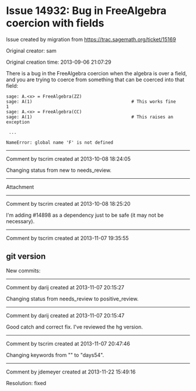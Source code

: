 # Issue 14932: Bug in FreeAlgebra coercion with fields

Issue created by migration from https://trac.sagemath.org/ticket/15169

Original creator: sam

Original creation time: 2013-09-06 21:07:29

There is a bug in the FreeAlgebra coercion when the algebra is over a field, and you are trying to coerce from something that can be coerced into that field:


```
sage: A.<x> = FreeAlgebra(ZZ)
sage: A(1)                                      # This works fine
1
sage: A.<x> = FreeAlgebra(CC)
sage: A(1)                                      # This raises an exception

 ...

NameError: global name 'F' is not defined
```





---

Comment by tscrim created at 2013-10-08 18:24:05

Changing status from new to needs_review.


---

Attachment


---

Comment by tscrim created at 2013-10-08 18:25:20

I'm adding #14898 as a dependency just to be safe (it may not be necessary).


---

Comment by tscrim created at 2013-11-07 19:35:55

git version
----
New commits:


---

Comment by darij created at 2013-11-07 20:15:27

Changing status from needs_review to positive_review.


---

Comment by darij created at 2013-11-07 20:15:47

Good catch and correct fix. I've reviewed the hg version.


---

Comment by tscrim created at 2013-11-07 20:47:46

Changing keywords from "" to "days54".


---

Comment by jdemeyer created at 2013-11-22 15:49:16

Resolution: fixed
